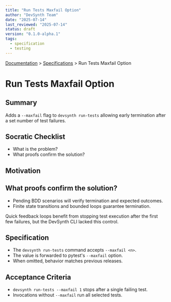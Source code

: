 ```yaml
---
title: "Run Tests Maxfail Option"
author: "DevSynth Team"
date: "2025-07-14"
last_reviewed: "2025-07-14"
status: draft
version: "0.1.0-alpha.1"
tags:
  - specification
  - testing
---
```

<div class="breadcrumbs">
<a href="../index.md">Documentation</a> &gt; <a href="index.md">Specifications</a> &gt; Run Tests Maxfail Option
</div>

# Run Tests Maxfail Option

## Summary
Adds a `--maxfail` flag to `devsynth run-tests` allowing early termination after a set number of test failures.

## Socratic Checklist
- What is the problem?
- What proofs confirm the solution?

## Motivation

## What proofs confirm the solution?
- Pending BDD scenarios will verify termination and expected outcomes.
- Finite state transitions and bounded loops guarantee termination.

Quick feedback loops benefit from stopping test execution after the first few failures, but the DevSynth CLI lacked this control.

## Specification
- The `devsynth run-tests` command accepts `--maxfail <n>`.
- The value is forwarded to pytest's `--maxfail` option.
- When omitted, behavior matches previous releases.

## Acceptance Criteria
- `devsynth run-tests --maxfail 1` stops after a single failing test.
- Invocations without `--maxfail` run all selected tests.
